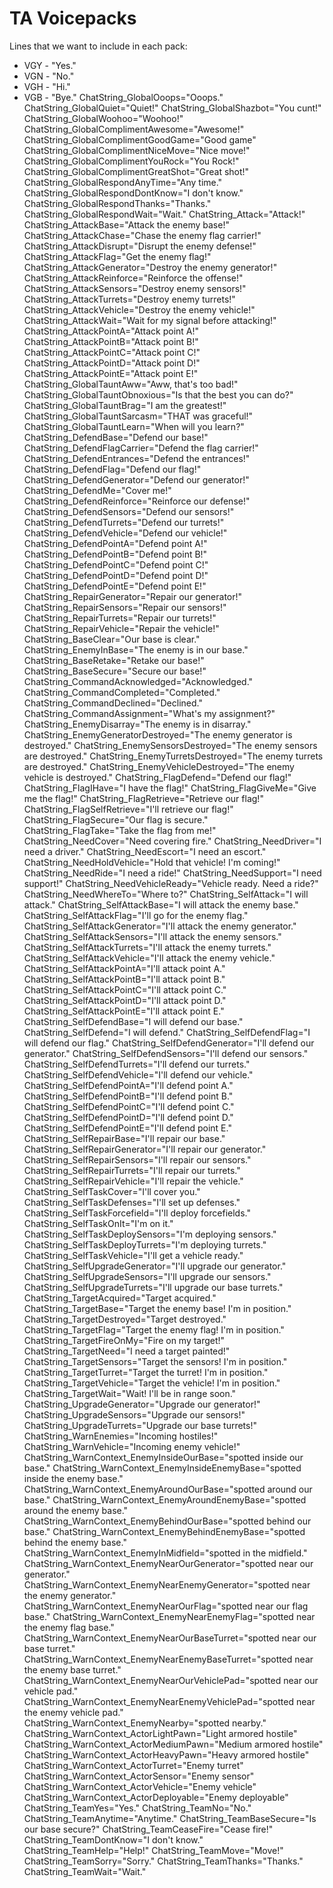 # TA Voicepacks

Lines that we want to include in each pack:
- VGY - "Yes."
- VGN - "No."
- VGH - "Hi."
- VGB - "Bye."
ChatString_GlobalOoops="Ooops."
ChatString_GlobalQuiet="Quiet!"
ChatString_GlobalShazbot="You cunt!"
ChatString_GlobalWoohoo="Woohoo!"
ChatString_GlobalComplimentAwesome="Awesome!"
ChatString_GlobalComplimentGoodGame="Good game"
ChatString_GlobalComplimentNiceMove="Nice move!"
ChatString_GlobalComplimentYouRock="You Rock!"
ChatString_GlobalComplimentGreatShot="Great shot!"
ChatString_GlobalRespondAnyTime="Any time."
ChatString_GlobalRespondDontKnow="I don't know."
ChatString_GlobalRespondThanks="Thanks."
ChatString_GlobalRespondWait="Wait."
ChatString_Attack="Attack!"
ChatString_AttackBase="Attack the enemy base!"
ChatString_AttackChase="Chase the enemy flag carrier!"
ChatString_AttackDisrupt="Disrupt the enemy defense!"
ChatString_AttackFlag="Get the enemy flag!"
ChatString_AttackGenerator="Destroy the enemy generator!"
ChatString_AttackReinforce="Reinforce the offense!"
ChatString_AttackSensors="Destroy enemy sensors!"
ChatString_AttackTurrets="Destroy enemy turrets!"
ChatString_AttackVehicle="Destroy the enemy vehicle!"
ChatString_AttackWait="Wait for my signal before attacking!"
ChatString_AttackPointA="Attack point A!"
ChatString_AttackPointB="Attack point B!"
ChatString_AttackPointC="Attack point C!"
ChatString_AttackPointD="Attack point D!"
ChatString_AttackPointE="Attack point E!"
ChatString_GlobalTauntAww="Aww, that's too bad!"
ChatString_GlobalTauntObnoxious="Is that the best you can do?"
ChatString_GlobalTauntBrag="I am the greatest!"
ChatString_GlobalTauntSarcasm="THAT was graceful!"
ChatString_GlobalTauntLearn="When will you learn?"
ChatString_DefendBase="Defend our base!"
ChatString_DefendFlagCarrier="Defend the flag carrier!"
ChatString_DefendEntrances="Defend the entrances!"
ChatString_DefendFlag="Defend our flag!"
ChatString_DefendGenerator="Defend our generator!"
ChatString_DefendMe="Cover me!"
ChatString_DefendReinforce="Reinforce our defense!"
ChatString_DefendSensors="Defend our sensors!"
ChatString_DefendTurrets="Defend our turrets!"
ChatString_DefendVehicle="Defend our vehicle!"
ChatString_DefendPointA="Defend point A!"
ChatString_DefendPointB="Defend point B!"
ChatString_DefendPointC="Defend point C!"
ChatString_DefendPointD="Defend point D!"
ChatString_DefendPointE="Defend point E!"
ChatString_RepairGenerator="Repair our generator!"
ChatString_RepairSensors="Repair our sensors!"
ChatString_RepairTurrets="Repair our turrets!"
ChatString_RepairVehicle="Repair the vehicle!"
ChatString_BaseClear="Our base is clear."
ChatString_EnemyInBase="The enemy is in our base."
ChatString_BaseRetake="Retake our base!"
ChatString_BaseSecure="Secure our base!"
ChatString_CommandAcknowledged="Acknowledged."
ChatString_CommandCompleted="Completed."
ChatString_CommandDeclined="Declined."
ChatString_CommandAssignment="What's my assignment?"
ChatString_EnemyDisarray="The enemy is in disarray."
ChatString_EnemyGeneratorDestroyed="The enemy generator is destroyed."
ChatString_EnemySensorsDestroyed="The enemy sensors are destroyed."
ChatString_EnemyTurretsDestroyed="The enemy turrets are destroyed."
ChatString_EnemyVehicleDestroyed="The enemy vehicle is destroyed."
ChatString_FlagDefend="Defend our flag!"
ChatString_FlagIHave="I have the flag!"
ChatString_FlagGiveMe="Give me the flag!"
ChatString_FlagRetrieve="Retrieve our flag!"
ChatString_FlagSelfRetrieve="I'll retrieve our flag!"
ChatString_FlagSecure="Our flag is secure."
ChatString_FlagTake="Take the flag from me!"
ChatString_NeedCover="Need covering fire."
ChatString_NeedDriver="I need a driver."
ChatString_NeedEscort="I need an escort."
ChatString_NeedHoldVehicle="Hold that vehicle! I'm coming!"
ChatString_NeedRide="I need a ride!"
ChatString_NeedSupport="I need support!"
ChatString_NeedVehicleReady="Vehicle ready. Need a ride?"
ChatString_NeedWhereTo="Where to?"
ChatString_SelfAttack="I will attack."
ChatString_SelfAttackBase="I will attack the enemy base."
ChatString_SelfAttackFlag="I'll go for the enemy flag."
ChatString_SelfAttackGenerator="I'll attack the enemy generator."
ChatString_SelfAttackSensors="I'll attack the enemy sensors."
ChatString_SelfAttackTurrets="I'll attack the enemy turrets."
ChatString_SelfAttackVehicle="I'll attack the enemy vehicle."
ChatString_SelfAttackPointA="I'll attack point A."
ChatString_SelfAttackPointB="I'll attack point B."
ChatString_SelfAttackPointC="I'll attack point C."
ChatString_SelfAttackPointD="I'll attack point D."
ChatString_SelfAttackPointE="I'll attack point E."
ChatString_SelfDefendBase="I will defend our base."
ChatString_SelfDefend="I will defend."
ChatString_SelfDefendFlag="I will defend our flag."
ChatString_SelfDefendGenerator="I'll defend our generator."
ChatString_SelfDefendSensors="I'll defend our sensors."
ChatString_SelfDefendTurrets="I'll defend our turrets."
ChatString_SelfDefendVehicle="I'll defend our vehicle."
ChatString_SelfDefendPointA="I'll defend point A."
ChatString_SelfDefendPointB="I'll defend point B."
ChatString_SelfDefendPointC="I'll defend point C."
ChatString_SelfDefendPointD="I'll defend point D."
ChatString_SelfDefendPointE="I'll defend point E."
ChatString_SelfRepairBase="I'll repair our base."
ChatString_SelfRepairGenerator="I'll repair our generator."
ChatString_SelfRepairSensors="I'll repair our sensors."
ChatString_SelfRepairTurrets="I'll repair our turrets."
ChatString_SelfRepairVehicle="I'll repair the vehicle."
ChatString_SelfTaskCover="I'll cover you."
ChatString_SelfTaskDefenses="I'll set up defenses."
ChatString_SelfTaskForcefield="I'll deploy forcefields."
ChatString_SelfTaskOnIt="I'm on it."
ChatString_SelfTaskDeploySensors="I'm deploying sensors."
ChatString_SelfTaskDeployTurrets="I'm deploying turrets."
ChatString_SelfTaskVehicle="I'll get a vehicle ready."
ChatString_SelfUpgradeGenerator="I'll upgrade our generator."
ChatString_SelfUpgradeSensors="I'll upgrade our sensors."
ChatString_SelfUpgradeTurrets="I'll upgrade our base turrets."
ChatString_TargetAcquired="Target acquired."
ChatString_TargetBase="Target the enemy base! I'm in position."
ChatString_TargetDestroyed="Target destroyed."
ChatString_TargetFlag="Target the enemy flag! I'm in position."
ChatString_TargetFireOnMy="Fire on my target!"
ChatString_TargetNeed="I need a target painted!"
ChatString_TargetSensors="Target the sensors! I'm in position."
ChatString_TargetTurret="Target the turret! I'm in position."
ChatString_TargetVehicle="Target the vehicle! I'm in position."
ChatString_TargetWait="Wait! I'll be in range soon."
ChatString_UpgradeGenerator="Upgrade our generator!"
ChatString_UpgradeSensors="Upgrade our sensors!"
ChatString_UpgradeTurrets="Upgrade our base turrets!"
ChatString_WarnEnemies="Incoming hostiles!"
ChatString_WarnVehicle="Incoming enemy vehicle!"
ChatString_WarnContext_EnemyInsideOurBase="spotted inside our base."
ChatString_WarnContext_EnemyInsideEnemyBase="spotted inside the enemy base."
ChatString_WarnContext_EnemyAroundOurBase="spotted around our base."
ChatString_WarnContext_EnemyAroundEnemyBase="spotted around the enemy base."
ChatString_WarnContext_EnemyBehindOurBase="spotted behind our base."
ChatString_WarnContext_EnemyBehindEnemyBase="spotted behind the enemy base."
ChatString_WarnContext_EnemyInMidfield="spotted in the midfield."
ChatString_WarnContext_EnemyNearOurGenerator="spotted near our generator."
ChatString_WarnContext_EnemyNearEnemyGenerator="spotted near the enemy generator."
ChatString_WarnContext_EnemyNearOurFlag="spotted near our flag base."
ChatString_WarnContext_EnemyNearEnemyFlag="spotted near the enemy flag base."
ChatString_WarnContext_EnemyNearOurBaseTurret="spotted near our base turret."
ChatString_WarnContext_EnemyNearEnemyBaseTurret="spotted near the enemy base turret."
ChatString_WarnContext_EnemyNearOurVehiclePad="spotted near our vehicle pad."
ChatString_WarnContext_EnemyNearEnemyVehiclePad="spotted near the enemy vehicle pad."
ChatString_WarnContext_EnemyNearby="spotted nearby."
ChatString_WarnContext_ActorLightPawn="Light armored hostile"
ChatString_WarnContext_ActorMediumPawn="Medium armored hostile"
ChatString_WarnContext_ActorHeavyPawn="Heavy armored hostile"
ChatString_WarnContext_ActorTurret="Enemy turret"
ChatString_WarnContext_ActorSensor="Enemy sensor"
ChatString_WarnContext_ActorVehicle="Enemy vehicle"
ChatString_WarnContext_ActorDeployable="Enemy deployable"
ChatString_TeamYes="Yes."
ChatString_TeamNo="No."
ChatString_TeamAnytime="Anytime."
ChatString_TeamBaseSecure="Is our base secure?"
ChatString_TeamCeaseFire="Cease fire!"
ChatString_TeamDontKnow="I don't know."
ChatString_TeamHelp="Help!"
ChatString_TeamMove="Move!"
ChatString_TeamSorry="Sorry."
ChatString_TeamThanks="Thanks."
ChatString_TeamWait="Wait."
